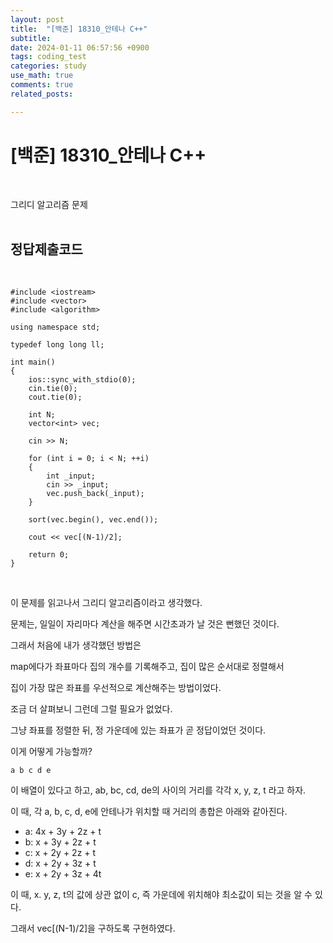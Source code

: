 ```yaml
---
layout: post
title:  "[백준] 18310_안테나 C++"
subtitle:   
date: 2024-01-11 06:57:56 +0900
tags: coding_test
categories: study
use_math: true
comments: true
related_posts:

---
```


# [백준] 18310_안테나 C++<br/>
<br/>

그리디 알고리즘 문제<br/>
<br/>

## 정답제출코드<br/>
<br/>

```
#include <iostream>
#include <vector>
#include <algorithm>

using namespace std;

typedef long long ll;

int main()
{
    ios::sync_with_stdio(0);
    cin.tie(0);
    cout.tie(0);

    int N;
    vector<int> vec;

    cin >> N;

    for (int i = 0; i < N; ++i)
    {
        int _input;
        cin >> _input;
        vec.push_back(_input);
    }

    sort(vec.begin(), vec.end());

    cout << vec[(N-1)/2];

    return 0;
}
```

<br/>

이 문제를 읽고나서 그리디 알고리즘이라고 생각했다.<br/>

문제는, 일일이 자리마다 계산을 해주면 시간초과가 날 것은 뻔했던 것이다.<br/>

그래서 처음에 내가 생각했던 방법은<br/>

map에다가 좌표마다 집의 개수를 기록해주고, 집이 많은 순서대로 정렬해서<br/>

집이 가장 많은 좌표를 우선적으로 계산해주는 방법이었다.<br/>

조금 더 살펴보니 그런데 그럴 필요가 없었다.<br/>

그냥 좌표를 정렬한 뒤, 정 가운데에 있는 좌표가 곧 정답이었던 것이다.<br/>

이게 어떻게 가능할까?<br/>

```
a b c d e
```
이 배열이 있다고 하고, ab, bc, cd, de의 사이의 거리를 각각 x, y, z, t 라고 하자.<br/>

이 때, 각 a, b, c, d, e에 안테나가 위치할 때 거리의 총합은 아래와 같아진다.<br/>

- a: 4x + 3y + 2z + t
- b: x + 3y + 2z + t
- c: x + 2y + 2z + t
- d: x + 2y + 3z + t
- e: x + 2y + 3z + 4t 

이 때, x. y, z, t의 값에 상관 없이 c, 즉 가운데에 위치해야 최소값이 되는 것을 알 수 있다.<br/>

그래서 vec[(N-1)/2]을 구하도록 구현하였다.<br/>